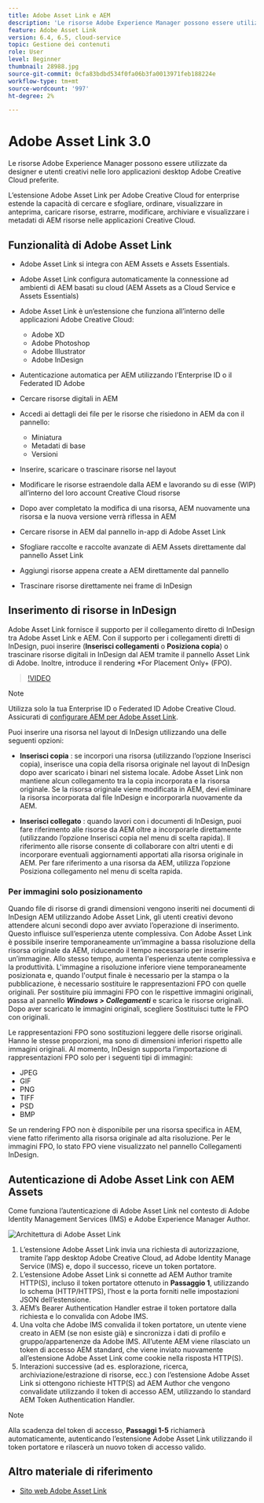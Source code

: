 ```yaml
---
title: Adobe Asset Link e AEM
description: 'Le risorse Adobe Experience Manager possono essere utilizzate da designer e utenti creativi nelle loro applicazioni desktop Adobe Creative Cloud preferite. L’estensione Adobe Asset Link per Adobe Creative Cloud for enterprise estende la capacità di cercare e sfogliare, ordinare, visualizzare in anteprima, caricare risorse, estrarre, modificare, archiviare e visualizzare i metadati di AEM risorse in strumenti di Creative Cloud come Adobe XD, Photoshop, InDesign e Illustrator. '
feature: Adobe Asset Link
version: 6.4, 6.5, cloud-service
topic: Gestione dei contenuti
role: User
level: Beginner
thumbnail: 28988.jpg
source-git-commit: 0cfa83bdbd534f0fa06b3fa0013971feb188224e
workflow-type: tm+mt
source-wordcount: '997'
ht-degree: 2%

---
```



# Adobe Asset Link 3.0

Le risorse Adobe Experience Manager possono essere utilizzate da designer e utenti creativi nelle loro applicazioni desktop Adobe Creative Cloud preferite.

L’estensione Adobe Asset Link per Adobe Creative Cloud for enterprise estende la capacità di cercare e sfogliare, ordinare, visualizzare in anteprima, caricare risorse, estrarre, modificare, archiviare e visualizzare i metadati di AEM risorse nelle applicazioni Creative Cloud.

## Funzionalità di Adobe Asset Link

+ Adobe Asset Link si integra con AEM Assets e Assets Essentials.
+ Adobe Asset Link configura automaticamente la connessione ad ambienti di AEM basati su cloud (AEM Assets as a Cloud Service e Assets Essentials)
+ Adobe Asset Link è un’estensione che funziona all’interno delle applicazioni Adobe Creative Cloud:

   + Adobe XD
   + Adobe Photoshop
   + Adobe Illustrator
   + Adobe InDesign

+ Autenticazione automatica per AEM utilizzando l’Enterprise ID o il Federated ID Adobe
+ Cercare risorse digitali in AEM
+ Accedi ai dettagli dei file per le risorse che risiedono in AEM da con il pannello:
   + Miniatura 
   + Metadati di base
   + Versioni
+ Inserire, scaricare o trascinare risorse nel layout
+ Modificare le risorse estraendole dalla AEM e lavorando su di esse (WIP) all’interno del loro account Creative Cloud risorse
+ Dopo aver completato la modifica di una risorsa, AEM nuovamente una risorsa e la nuova versione verrà riflessa in AEM
+ Cercare risorse in AEM dal pannello in-app di Adobe Asset Link
+ Sfogliare raccolte e raccolte avanzate di AEM Assets direttamente dal pannello Asset Link
+ Aggiungi risorse appena create a AEM direttamente dal pannello
+ Trascinare risorse direttamente nei frame di InDesign

## Inserimento di risorse in InDesign

Adobe Asset Link fornisce il supporto per il collegamento diretto di InDesign tra Adobe Asset Link e AEM. Con il supporto per i collegamenti diretti di InDesign, puoi inserire (__Inserisci collegamenti__ o __Posiziona copia__) o trascinare risorse digitali in InDesign dal AEM tramite il pannello Asset Link di Adobe. Inoltre, introduce il rendering *For Placement Only+ (FPO).

>[!VIDEO](https://video.tv.adobe.com/v/28988/?quality=12&learn=on)

>[!NOTE]
>
>Utilizza solo la tua Enterprise ID o Federated ID Adobe Creative Cloud. Assicurati di [configurare AEM per Adobe Asset Link](https://helpx.adobe.com/enterprise/admin-guide.html/enterprise/using/adobe-asset-link.ug.html).

Puoi inserire una risorsa nel layout di InDesign utilizzando una delle seguenti opzioni:

+ **Inserisci copia** : se incorpori una risorsa (utilizzando l’opzione Inserisci copia), inserisce una copia della risorsa originale nel layout di InDesign dopo aver scaricato i binari nel sistema locale. Adobe Asset Link non mantiene alcun collegamento tra la copia incorporata e la risorsa originale. Se la risorsa originale viene modificata in AEM, devi eliminare la risorsa incorporata dal file InDesign e incorporarla nuovamente da AEM.

+ **Inserisci collegato** : quando lavori con i documenti di InDesign, puoi fare riferimento alle risorse da AEM oltre a incorporarle direttamente (utilizzando l’opzione Inserisci copia nel menu di scelta rapida). Il riferimento alle risorse consente di collaborare con altri utenti e di incorporare eventuali aggiornamenti apportati alla risorsa originale in AEM. Per fare riferimento a una risorsa da AEM, utilizza l’opzione Posiziona collegamento nel menu di scelta rapida.

### Per immagini solo posizionamento

Quando file di risorse di grandi dimensioni vengono inseriti nei documenti di InDesign AEM utilizzando Adobe Asset Link, gli utenti creativi devono attendere alcuni secondi dopo aver avviato l’operazione di inserimento. Questo influisce sull’esperienza utente complessiva. Con Adobe Asset Link è possibile inserire temporaneamente un’immagine a bassa risoluzione della risorsa originale da AEM, riducendo il tempo necessario per inserire un’immagine. Allo stesso tempo, aumenta l&#39;esperienza utente complessiva e la produttività. L&#39;immagine a risoluzione inferiore viene temporaneamente posizionata e, quando l&#39;output finale è necessario per la stampa o la pubblicazione, è necessario sostituire le rappresentazioni FPO con quelle originali. Per sostituire più immagini FPO con le rispettive immagini originali, passa al pannello **_Windows > Collegamenti_** e scarica le risorse originali. Dopo aver scaricato le immagini originali, scegliere Sostituisci tutte le FPO con originali.

Le rappresentazioni FPO sono sostituzioni leggere delle risorse originali. Hanno le stesse proporzioni, ma sono di dimensioni inferiori rispetto alle immagini originali. Al momento, InDesign supporta l’importazione di rappresentazioni FPO solo per i seguenti tipi di immagini:

+ JPEG
+ GIF
+ PNG
+ TIFF
+ PSD
+ BMP

Se un rendering FPO non è disponibile per una risorsa specifica in AEM, viene fatto riferimento alla risorsa originale ad alta risoluzione. Per le immagini FPO, lo stato FPO viene visualizzato nel pannello Collegamenti InDesign.

## Autenticazione di Adobe Asset Link con AEM Assets

Come funziona l’autenticazione di Adobe Asset Link nel contesto di Adobe Identity Management Services (IMS) e Adobe Experience Manager Author.

![Architettura di Adobe Asset Link](assets/adobe-asset-link-article-understand.png)

1. L’estensione Adobe Asset Link invia una richiesta di autorizzazione, tramite l’app desktop Adobe Creative Cloud, ad Adobe Identity Manage Service (IMS) e, dopo il successo, riceve un token portatore.
1. L’estensione Adobe Asset Link si connette ad AEM Author tramite HTTP(S), incluso il token portatore ottenuto in **Passaggio 1**, utilizzando lo schema (HTTP/HTTPS), l’host e la porta forniti nelle impostazioni JSON dell’estensione.
1. AEM’s Bearer Authentication Handler estrae il token portatore dalla richiesta e lo convalida con Adobe IMS.
1. Una volta che Adobe IMS convalida il token portatore, un utente viene creato in AEM (se non esiste già) e sincronizza i dati di profilo e gruppo/appartenenze da Adobe IMS. All’utente AEM viene rilasciato un token di accesso AEM standard, che viene inviato nuovamente all’estensione Adobe Asset Link come cookie nella risposta HTTP(S).
1. Interazioni successive (ad es. esplorazione, ricerca, archiviazione/estrazione di risorse, ecc.) con l’estensione Adobe Asset Link si ottengono richieste HTTP(S) ad AEM Author che vengono convalidate utilizzando il token di accesso AEM, utilizzando lo standard AEM Token Authentication Handler.

>[!NOTE]
>
>Alla scadenza del token di accesso, **Passaggi 1-5** richiamerà automaticamente, autenticando l’estensione Adobe Asset Link utilizzando il token portatore e rilascerà un nuovo token di accesso valido.

## Altro materiale di riferimento

+ [Sito web Adobe Asset Link](https://www.adobe.com/creativecloud/business/enterprise/adobe-asset-link.html)
